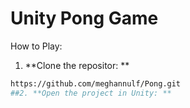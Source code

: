 # Unity Pong Game
How to Play:
1. **Clone the repositor: **
```bash
https://github.com/meghannulf/Pong.git
##2. **Open the project in Unity: **

